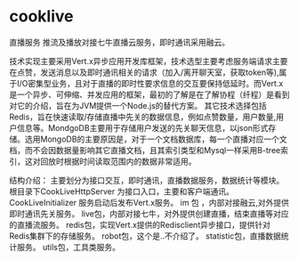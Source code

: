 # cooklive

直播服务
推流及播放对接七牛直播云服务，即时通讯采用融云。

技术实现主要采用Vert.x异步应用开发库框架，技术选型主要考虑服务端请求主要在点赞，发送消息以及即时通讯相关的请求（加入/离开聊天室，获取token等),属于I/O密集型业务，且对于直播的即时性要求信息的交互要保持低延时。而Vert.x是一个异步、可伸缩、并发应用的框架，最初的了解是在了解协程（纤程）是看到对它的介绍，旨在为JVM提供一个Node.js的替代方案。
其它技术选择包括Redis，旨在快速读取/存储直播中先关的数据信息，例如点赞数量，用户数量,用户信息等。MondgoDB主要用于存储用户发送的先关聊天信息，以json形式存储。选用MongoDB的主要原因是，对于一个文档数据库，每一个直播对应一个文档，而不会因数据量影响其它直播文档，且其索引类型和Mysql一样采用B-tree索引，这对回放时根据时间读取范围内的数据非常适用。

结构介绍：
主要划分为接口交互，即时通讯，直播数据服务，数据统计等模块。
根目录下CookLiveHttpServer 为接口入口，主要和客户端通讯。
CookLiveInitializer 服务启动后发布Vert.x服务。
im 包 ，内部对接融云,对外提供即时通讯先关服务。
live包，内部对接七牛，对外提供创建直播，结束直播等对应的直播流服务。
redis包，实现Vert.x提供的Redisclient异步接口，提供针对Redis集群下的存储服务。
robot包，这个是..不介绍了。
statistic包，直播数据统计服务。
utils包，工具类服务。



